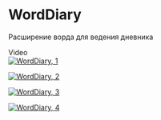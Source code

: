 # WordDiary
Расширение ворда для ведения дневника

Video  
[![WordDiary, 1](https://i9.ytimg.com/vi/qyLC4VrnaR4/mq2.jpg?sqp=CMiWvPkF&rs=AOn4CLCGSS-qsV14On6ilX8bD5N8WtGFoA)](https://youtu.be/qyLC4VrnaR4 "WordDiary, 1")  

[![WordDiary, 2](https://i9.ytimg.com/vi/byQpJ_01BZk/mq2.jpg?sqp=CPSYvPkF&rs=AOn4CLC5ECXyu9mfkI0OHFoeupe3gD5GWw)](https://youtu.be/byQpJ_01BZk "WordDiary, 2")  

[![WordDiary, 3](https://i9.ytimg.com/vi/p-qiK85nRvo/mq2.jpg?sqp=CPSYvPkF&rs=AOn4CLD5krITkE2LL48YeYyqlfLeKSG3-w)](https://youtu.be/p-qiK85nRvo "WordDiary, 3")  

[![WordDiary, 4](https://i9.ytimg.com/vi/moiQug7wFT8/mq2.jpg?sqp=CPSYvPkF&rs=AOn4CLAwFapL5q_iYAcl9ABCM5bXl5L9qQ)](https://youtu.be/moiQug7wFT8 "WordDiary, 4")  
